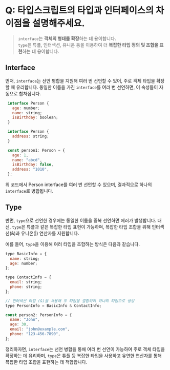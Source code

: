 # Q: 타입스크립트의 타입과 인터페이스의 차이점을 설명해주세요.
> `interface`는 **객체의 형태를 확장**하는 데 용이합니다.  
> `type`은 튜플, 인터섹션, 유니온 등을 이용하여 더 **복잡한 타입 정의 및 조합을 표현**하는 데 용이합니다.


## Interface 
먼저, `interface`는 선언 병합을 지원해 여러 번 선언할 수 있어, 주로 객체 타입을 확장할 때 유리합니다. 
동일한 이름을 가진 `interface`를 여러 번 선언하면, 이 속성들이 자동으로 합쳐집니다. 

```javascript
 interface Person {
   age: number;
   name: string;
   isBirthday: boolean;
 }

 interface Person {
   address: string;
 }

 const person1: Person = {
   age: 1,
   name: "abcd",
   isBirthday: false,
   address: "1010",
 };
 ```
위 코드에서 Person interface를 여러 번 선언할 수 있으며, 결과적으로 하나의 `interface`로 병합됩니다.

## Type 
반면, `type`으로 선언한 경우에는 동일한 이름을 중복 선언하면 에러가 발생합니다. 대신, `type`은 튜플과 같은 복잡한 타입 표현이 가능하며, 복잡한 타입 조합을 위해 인터섹션(&)과 유니온(|) 연산자를 지원합니다.

예를 들어, `type`을 이용해 여러 타입을 조합하는 방식은 다음과 같습니다.

```javascript
type BasicInfo = {
  name: string;
  age: number;
};

type ContactInfo = {
  email: string;
  phone: string;
};

// 인터섹션 타입 (&)을 사용해 두 타입을 결합하여 하나의 타입으로 생성
type PersonInfo = BasicInfo & ContactInfo;

const person2: PersonInfo = {
  name: "John",
  age: 30,
  email: "john@example.com",
  phone: "123-456-7890",
}; 
```
정리하자면, `interface`는 선언 병합을 통해 여러 번 선언이 가능하여 주로 객체 타입을 확장하는 데 유리하며, `type`은 튜플 등 복잡한 타입을 사용하고 유연한 연산자를 통해 복잡한 타입 조합을 표현하는 데 적합합니다.
